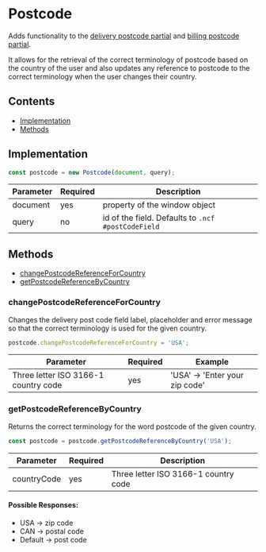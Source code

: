 # Postcode

Adds functionality to the [delivery postcode partial](../PARTIALS.md#delivery-postcode) and [billing postcode partial](../PARTIALS.md#billing-postcode).

It allows for the retrieval of the correct terminology of postcode based on the country of the user and also updates any reference to postcode to the correct terminology when the user changes their country.

## Contents

- [Implementation](#implementation)
- [Methods](#methods)

## Implementation

```javascript
const postcode = new Postcode(document, query);
```

| Parameter | Required | Description                                        |
| --------- | -------- | -------------------------------------------------- |
| document  | yes      | property of the window object                      |
| query     | no       | id of the field. Defaults to `.ncf #postCodeField` |

## Methods

- [changePostcodeReferenceForCountry](#changePostcodeReferenceForCountry)
- [getPostcodeReferenceByCountry](#getPostcodeReferenceByCountry)

### changePostcodeReferenceForCountry

Changes the delivery post code field label, placeholder and error message so that the correct terminology is used for the given country.

```javascript
postcode.changePostcodeReferenceForCountry = 'USA';
```

| Parameter                            | Required | Example                        |
| ------------------------------------ | -------- | ------------------------------ |
| Three letter ISO 3166-1 country code | yes      | 'USA' -> 'Enter your zip code' |

### getPostcodeReferenceByCountry

Returns the correct terminology for the word postcode of the given country.

```javascript
const postcode = postcode.getPostcodeReferenceByCountry('USA');
```

| Parameter   | Required | Description                          |
| ----------- | -------- | ------------------------------------ |
| countryCode | yes      | Three letter ISO 3166-1 country code |

#### Possible Responses:

- USA -> zip code
- CAN -> postal code
- Default -> post code
